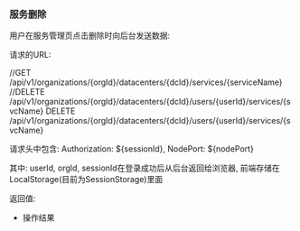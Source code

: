 ### 服务删除

用户在服务管理页点击删除时向后台发送数据:

请求的URL:

//GET /api/v1/organizations/{orgId}/datacenters/{dcId}/services/{serviceName}
//DELETE /api/v1/organizations/{orgId}/datacenters/{dcId}/users/{userId}/services/{svcName}
DELETE /api/v1/organizations/{orgId}/datacenters/{dcId}/users/{userId}/services/{svcName}

请求头中包含: Authorization: ${sessionId}, NodePort: ${nodePort}

其中: userId, orgId, sessionId在登录成功后从后台返回给浏览器, 前端存储在LocalStorage(目前为SessionStorage)里面


返回值:

* 操作结果

